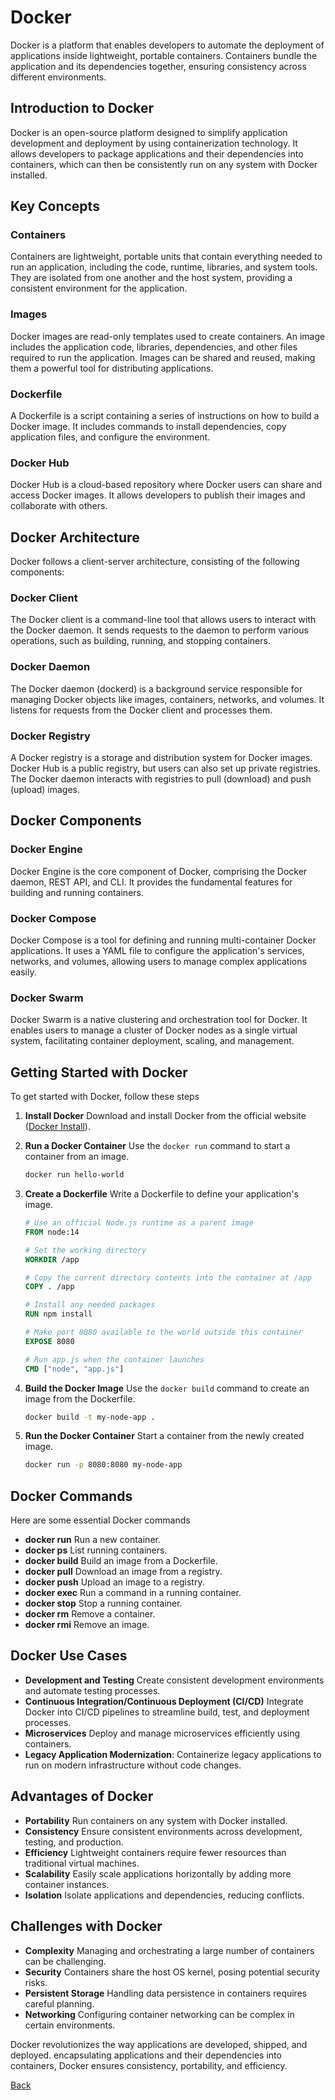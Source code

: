 # Docker

Docker is a platform that enables developers to automate the deployment of applications inside lightweight, portable containers. Containers bundle the application and its dependencies together, ensuring consistency across different environments.

## Introduction to Docker

Docker is an open-source platform designed to simplify application development and deployment by using containerization technology. It allows developers to package applications and their dependencies into containers, which can then be consistently run on any system with Docker installed.

## Key Concepts

### Containers
Containers are lightweight, portable units that contain everything needed to run an application, including the code, runtime, libraries, and system tools. They are isolated from one another and the host system, providing a consistent environment for the application.

### Images
Docker images are read-only templates used to create containers. An image includes the application code, libraries, dependencies, and other files required to run the application. Images can be shared and reused, making them a powerful tool for distributing applications.

### Dockerfile
A Dockerfile is a script containing a series of instructions on how to build a Docker image. It includes commands to install dependencies, copy application files, and configure the environment.

### Docker Hub
Docker Hub is a cloud-based repository where Docker users can share and access Docker images. It allows developers to publish their images and collaborate with others.

## Docker Architecture

Docker follows a client-server architecture, consisting of the following components:

### Docker Client
The Docker client is a command-line tool that allows users to interact with the Docker daemon. It sends requests to the daemon to perform various operations, such as building, running, and stopping containers.

### Docker Daemon
The Docker daemon (dockerd) is a background service responsible for managing Docker objects like images, containers, networks, and volumes. It listens for requests from the Docker client and processes them.

### Docker Registry
A Docker registry is a storage and distribution system for Docker images. Docker Hub is a public registry, but users can also set up private registries. The Docker daemon interacts with registries to pull (download) and push (upload) images.

## Docker Components

### Docker Engine
Docker Engine is the core component of Docker, comprising the Docker daemon, REST API, and CLI. It provides the fundamental features for building and running containers.

### Docker Compose
Docker Compose is a tool for defining and running multi-container Docker applications. It uses a YAML file to configure the application's services, networks, and volumes, allowing users to manage complex applications easily.

### Docker Swarm
Docker Swarm is a native clustering and orchestration tool for Docker. It enables users to manage a cluster of Docker nodes as a single virtual system, facilitating container deployment, scaling, and management.

## Getting Started with Docker

To get started with Docker, follow these steps

1. **Install Docker** Download and install Docker from the official website ([Docker Install](https://docs.docker.com/get-docker/)).

2. **Run a Docker Container** Use the `docker run` command to start a container from an image.
   ```bash
   docker run hello-world
   ```

3. **Create a Dockerfile** Write a Dockerfile to define your application's image.
   ```dockerfile
   # Use an official Node.js runtime as a parent image
   FROM node:14

   # Set the working directory
   WORKDIR /app

   # Copy the current directory contents into the container at /app
   COPY . /app

   # Install any needed packages
   RUN npm install

   # Make port 8080 available to the world outside this container
   EXPOSE 8080

   # Run app.js when the container launches
   CMD ["node", "app.js"]
   ```

4. **Build the Docker Image** Use the `docker build` command to create an image from the Dockerfile.
   ```bash
   docker build -t my-node-app .
   ```

5. **Run the Docker Container** Start a container from the newly created image.
   ```bash
   docker run -p 8080:8080 my-node-app
   ```

## Docker Commands

Here are some essential Docker commands

- **docker run** Run a new container.
- **docker ps** List running containers.
- **docker build** Build an image from a Dockerfile.
- **docker pull** Download an image from a registry.
- **docker push** Upload an image to a registry.
- **docker exec** Run a command in a running container.
- **docker stop** Stop a running container.
- **docker rm** Remove a container.
- **docker rmi** Remove an image.

## Docker Use Cases

- **Development and Testing** Create consistent development environments and automate testing processes.
- **Continuous Integration/Continuous Deployment (CI/CD)** Integrate Docker into CI/CD pipelines to streamline build, test, and deployment processes.
- **Microservices** Deploy and manage microservices efficiently using containers.
- **Legacy Application Modernization**: Containerize legacy applications to run on modern infrastructure without code changes.

## Advantages of Docker

- **Portability** Run containers on any system with Docker installed.
- **Consistency** Ensure consistent environments across development, testing, and production.
- **Efficiency** Lightweight containers require fewer resources than traditional virtual machines.
- **Scalability** Easily scale applications horizontally by adding more container instances.
- **Isolation** Isolate applications and dependencies, reducing conflicts.

## Challenges with Docker

- **Complexity** Managing and orchestrating a large number of containers can be challenging.
- **Security** Containers share the host OS kernel, posing potential security risks.
- **Persistent Storage** Handling data persistence in containers requires careful planning.
- **Networking** Configuring container networking can be complex in certain environments.

Docker revolutionizes the way applications are developed, shipped, and deployed. encapsulating applications and their dependencies into containers, Docker ensures consistency, portability, and efficiency.

[Back](../tools.md)